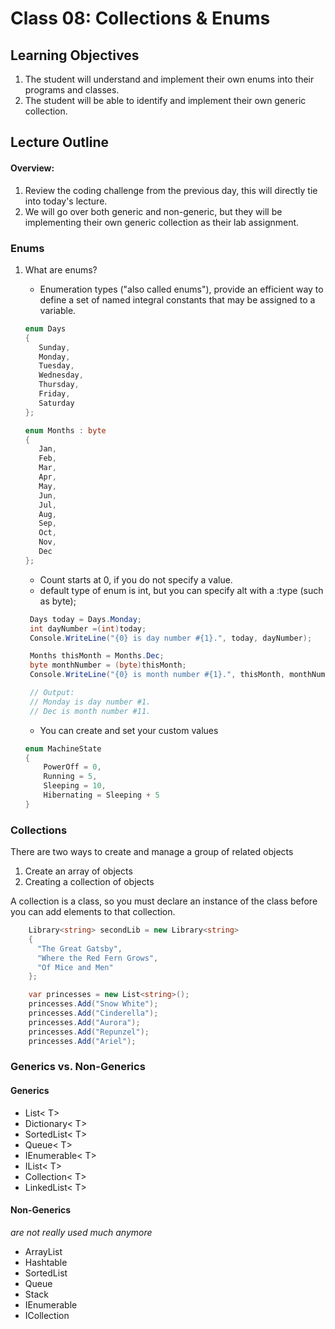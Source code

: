 # Class 08: Collections & Enums

## Learning Objectives
1. The student will understand and implement their own enums into their programs and classes.
1. The student will be able to identify and implement their own generic collection.

## Lecture Outline

#### Overview:
1. Review the coding challenge from the previous day, this will directly tie into today's lecture.
1. We will go over both generic and non-generic, but they will be implementing their own generic collection as their lab assignment.

### Enums

1. What are enums?
   - Enumeration types ("also called enums"), provide an efficient way to define a set of named integral constants that may be assigned to a variable.

   ```csharp
   enum Days
   {
      Sunday,
      Monday,
      Tuesday,
      Wednesday,
      Thursday,
      Friday,
      Saturday
   };

   enum Months : byte
   {
      Jan,
      Feb,
      Mar,
      Apr,
      May,
      Jun,
      Jul,
      Aug,
      Sep,
      Oct,
      Nov,
      Dec
   };
   ```

   - Count starts at 0, if you do not specify a value.
   - default type of enum is int, but you can specify alt with a :type (such as byte);

   ```csharp
    Days today = Days.Monday;
    int dayNumber =(int)today;
    Console.WriteLine("{0} is day number #{1}.", today, dayNumber);

    Months thisMonth = Months.Dec;
    byte monthNumber = (byte)thisMonth;
    Console.WriteLine("{0} is month number #{1}.", thisMonth, monthNumber);

    // Output:
    // Monday is day number #1.
    // Dec is month number #11.
   ```

    - You can create and set your custom values

    ```csharp
    enum MachineState
    {
        PowerOff = 0,
        Running = 5,
        Sleeping = 10,
        Hibernating = Sleeping + 5
    }
   ```

### Collections

There are two ways to create and manage a group of related objects
1. Create an array of objects
2. Creating a collection of objects


A collection is a class, so you must declare an instance of the class before you can add elements to that collection.


```csharp
	Library<string> secondLib = new Library<string>
	{
	  "The Great Gatsby",
	  "Where the Red Fern Grows",
	  "Of Mice and Men"
	};
```

```csharp
    var princesses = new List<string>();
    princesses.Add("Snow White");
    princesses.Add("Cinderella");
    princesses.Add("Aurora");
    princesses.Add("Repunzel");
    princesses.Add("Ariel");
```


### Generics vs. Non-Generics

#### Generics
- List< T>
- Dictionary< T>
- SortedList< T>
- Queue< T>
- IEnumerable< T>
- IList< T>
- Collection< T>
- LinkedList< T>

#### Non-Generics

*are not really used much anymore*

- ArrayList
- Hashtable
- SortedList
- Queue
- Stack
- IEnumerable
- ICollection
